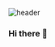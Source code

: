 ![header](https://capsule-render.vercel.app/api?type=soft&color=auto&height=200&section=header&text=Backend%20Engineer&fontSize=80)

### Hi there 👋

<!--
**aristo0922/aristo0922** is a ✨ _special_ ✨ repository because its `README.md` (this file) appears on your GitHub profile.

Here are some ideas to get you started:

- 🔭 I’m currently working on ...
- 🌱 I’m currently learning ...
- 👯 I’m looking to collaborate on ...
- 🤔 I’m looking for help with ...
- 💬 Ask me about ...
- 📫 How to reach me: ...
- 😄 Pronouns: ...
- ⚡ Fun fact: ...
-->
